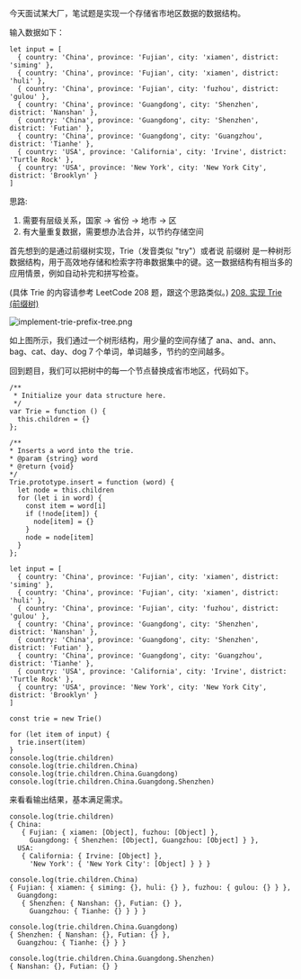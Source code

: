 今天面试某大厂，笔试题是实现一个存储省市地区数据的数据结构。

输入数据如下：

```
let input = [
  { country: 'China', province: 'Fujian', city: 'xiamen', district: 'siming' },
  { country: 'China', province: 'Fujian', city: 'xiamen', district: 'huli' },
  { country: 'China', province: 'Fujian', city: 'fuzhou', district: 'gulou' },
  { country: 'China', province: 'Guangdong', city: 'Shenzhen', district: 'Nanshan' },
  { country: 'China', province: 'Guangdong', city: 'Shenzhen', district: 'Futian' },
  { country: 'China', province: 'Guangdong', city: 'Guangzhou', district: 'Tianhe' },
  { country: 'USA', province: 'California', city: 'Irvine', district: 'Turtle Rock' },
  { country: 'USA', province: 'New York', city: 'New York City', district: 'Brooklyn' }
]
```

思路:
1. 需要有层级关系，国家 -> 省份 -> 地市 -> 区
2. 有大量重复数据，需要想办法合并，以节约存储空间

首先想到的是通过前缀树实现，Trie（发音类似 "try"）或者说 前缀树 是一种树形数据结构，用于高效地存储和检索字符串数据集中的键。这一数据结构有相当多的应用情景，例如自动补完和拼写检查。

(具体 Trie 的内容请参考 LeetCode 208 题，跟这个思路类似。)
[208. 实现 Trie (前缀树)]((https://leetcode-cn.com/problems/implement-trie-prefix-tree/))


![implement-trie-prefix-tree.png](https://p6-juejin.byteimg.com/tos-cn-i-k3u1fbpfcp/6661647fc49e48f28197aeb79d0c1f0d~tplv-k3u1fbpfcp-watermark.image)

如上图所示，我们通过一个树形结构，用少量的空间存储了 ana、and、ann、bag、cat、day、dog 7 个单词，单词越多，节约的空间越多。

回到题目，我们可以把树中的每一个节点替换成省市地区，代码如下。

```
/**
 * Initialize your data structure here.
 */
var Trie = function () {
  this.children = {}
};

/**
* Inserts a word into the trie. 
* @param {string} word
* @return {void}
*/
Trie.prototype.insert = function (word) {
  let node = this.children
  for (let i in word) {
    const item = word[i]
    if (!node[item]) {
      node[item] = {}
    }
    node = node[item]
  }
};

let input = [
  { country: 'China', province: 'Fujian', city: 'xiamen', district: 'siming' },
  { country: 'China', province: 'Fujian', city: 'xiamen', district: 'huli' },
  { country: 'China', province: 'Fujian', city: 'fuzhou', district: 'gulou' },
  { country: 'China', province: 'Guangdong', city: 'Shenzhen', district: 'Nanshan' },
  { country: 'China', province: 'Guangdong', city: 'Shenzhen', district: 'Futian' },
  { country: 'China', province: 'Guangdong', city: 'Guangzhou', district: 'Tianhe' },
  { country: 'USA', province: 'California', city: 'Irvine', district: 'Turtle Rock' },
  { country: 'USA', province: 'New York', city: 'New York City', district: 'Brooklyn' }
]

const trie = new Trie()

for (let item of input) {
  trie.insert(item)
}
console.log(trie.children)
console.log(trie.children.China)
console.log(trie.children.China.Guangdong)
console.log(trie.children.China.Guangdong.Shenzhen)
```

来看看输出结果，基本满足需求。
```
console.log(trie.children)
{ China:
   { Fujian: { xiamen: [Object], fuzhou: [Object] },
     Guangdong: { Shenzhen: [Object], Guangzhou: [Object] } },
  USA:
   { California: { Irvine: [Object] },
     'New York': { 'New York City': [Object] } } }
     
console.log(trie.children.China)
{ Fujian: { xiamen: { siming: {}, huli: {} }, fuzhou: { gulou: {} } },
  Guangdong:
   { Shenzhen: { Nanshan: {}, Futian: {} },
     Guangzhou: { Tianhe: {} } } }

console.log(trie.children.China.Guangdong)
{ Shenzhen: { Nanshan: {}, Futian: {} },
  Guangzhou: { Tianhe: {} } }

console.log(trie.children.China.Guangdong.Shenzhen)
{ Nanshan: {}, Futian: {} }
```
